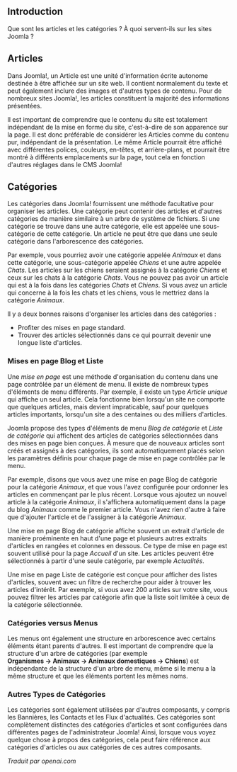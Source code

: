<!-- Filename: J4.x:Articles_and_categories / Display title: Articles et catégories  -->

## Introduction

Que sont les articles et les catégories ? À quoi servent-ils sur les sites Joomla ?  

## Articles

Dans Joomla!, un Article est une unité d'information écrite autonome destinée à être affichée sur un site web. Il contient normalement du texte et peut également inclure des images et d'autres types de contenu. Pour de nombreux sites Joomla!, les articles constituent la majorité des informations présentées.

Il est important de comprendre que le contenu du site est totalement indépendant de la mise en forme du site, c'est-à-dire de son apparence sur la page. Il est donc préférable de considérer les Articles comme du contenu pur, indépendant de la présentation. Le même Article pourrait être affiché avec différentes polices, couleurs, en-têtes, et arrière-plans, et pourrait être montré à différents emplacements sur la page, tout cela en fonction d'autres réglages dans le CMS Joomla!

## Catégories

Les catégories dans Joomla! fournissent une méthode facultative pour organiser les articles. Une catégorie peut contenir des articles et d'autres catégories de manière similaire à un arbre de système de fichiers. Si une catégorie se trouve dans une autre catégorie, elle est appelée une sous-catégorie de cette catégorie. Un article ne peut être que dans une seule catégorie dans l'arborescence des catégories.

Par exemple, vous pourriez avoir une catégorie appelée *Animaux* et dans cette catégorie, une sous-catégorie appelée *Chiens* et une autre appelée *Chats*. Les articles sur les chiens seraient assignés à la catégorie *Chiens* et ceux sur les chats à la catégorie *Chats*. Vous ne pouvez pas avoir un article qui est à la fois dans les catégories *Chats* et *Chiens*. Si vous avez un article qui concerne à la fois les chats et les chiens, vous le mettriez dans la catégorie *Animaux*.

Il y a deux bonnes raisons d'organiser les articles dans des catégories :

- Profiter des mises en page standard.
- Trouver des articles sélectionnés dans ce qui pourrait devenir une longue liste d'articles.

### Mises en page Blog et Liste

Une *mise en page* est une méthode d'organisation du contenu dans une page contrôlée par un élément de menu. Il existe de nombreux types d'éléments de menu différents. Par exemple, il existe un type *Article unique* qui affiche un seul article. Cela fonctionne bien lorsqu'un site ne comporte que quelques articles, mais devient impraticable, sauf pour quelques articles importants, lorsqu'un site a des centaines ou des milliers d'articles.

Joomla propose des types d'éléments de menu *Blog de catégorie* et *Liste de catégorie* qui affichent des articles de catégories sélectionnées dans des mises en page bien conçues. À mesure que de nouveaux articles sont créés et assignés à des catégories, ils sont automatiquement placés selon les paramètres définis pour chaque page de mise en page contrôlée par le menu.

Par exemple, disons que vous avez une mise en page Blog de catégorie pour la catégorie *Animaux*, et que vous l'avez configurée pour ordonner les articles en commençant par le plus récent. Lorsque vous ajoutez un nouvel article à la catégorie *Animaux*, il s'affichera automatiquement dans la page du blog *Animaux* comme le premier article. Vous n'avez rien d'autre à faire que d'ajouter l'article et de l'assigner à la catégorie *Animaux*.

Une mise en page Blog de catégorie affiche souvent un extrait d'article de manière proéminente en haut d'une page et plusieurs autres extraits d'articles en rangées et colonnes en dessous. Ce type de mise en page est souvent utilisé pour la page *Accueil* d'un site. Les articles peuvent être sélectionnés à partir d'une seule catégorie, par exemple *Actualités*.

Une mise en page Liste de catégorie est conçue pour afficher des listes d'articles, souvent avec un filtre de recherche pour aider à trouver les articles d'intérêt. Par exemple, si vous avez 200 articles sur votre site, vous pouvez filtrer les articles par catégorie afin que la liste soit limitée à ceux de la catégorie sélectionnée.

### Catégories versus Menus

Les menus ont également une structure en arborescence avec certains éléments étant parents d'autres. Il est important de comprendre que la structure d'un arbre de catégories (par exemple **Organismes → Animaux → Animaux domestiques → Chiens**) est indépendante de la structure d'un arbre de menu, même si le menu a la même structure et que les éléments portent les mêmes noms.

### Autres Types de Catégories

Les catégories sont également utilisées par d'autres composants, y compris les Bannières, les Contacts et les Flux d'actualités. Ces catégories sont complètement distinctes des catégories d'articles et sont configurées dans différentes pages de l'administrateur Joomla! Ainsi, lorsque vous voyez quelque chose à propos des catégories, cela peut faire référence aux catégories d'articles ou aux catégories de ces autres composants.

*Traduit par openai.com*

